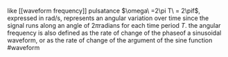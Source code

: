 like [[waveform frequency]] pulsatance $\omega\ =2\pi T\ = 2\pif$, expressed in rad/s, represents an angular variation over time since the signal runs along an angle of $2π$radians for each time period $T$. 
the angular frequency is also defined as the rate of change of the phaseof a sinusoidal waveform, or as the rate of change of the argument of the sine function
#waveform 